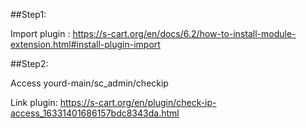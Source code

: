 ##Step1:

Import plugin : https://s-cart.org/en/docs/6.2/how-to-install-module-extension.html#install-plugin-import 

##Step2:

Access yourd-main/sc_admin/checkip

Link plugin: https://s-cart.org/en/plugin/check-ip-access_16331401686157bdc8343da.html